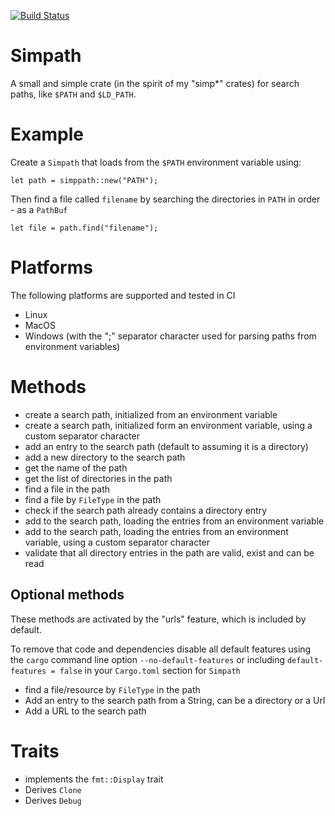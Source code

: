[![Build Status](https://travis-ci.org/andrewdavidmackenzie/simpath.svg?branch=master)](https://travis-ci.org/andrewdavidmackenzie/simpath)

# Simpath
A small and simple crate (in the spirit of my "simp*" crates) for search paths, like `$PATH` and `$LD_PATH`.

# Example
Create a `Simpath` that loads from the `$PATH` environment variable using:

```
let path = simppath::new("PATH");
```

Then find a file called `filename` by searching the directories in `PATH` in order - as a `PathBuf`
```
let file = path.find("filename");
```

# Platforms
The following platforms are supported and tested in CI
* Linux
* MacOS
* Windows (with the ";" separator character used for parsing paths from environment variables)

# Methods
* create a search path, initialized from an environment variable
* create a search path, initialized form an environment variable, using a custom separator character
* add an entry to the search path (default to assuming it is a directory)  
* add a new directory to the search path
* get the name of the path 
* get the list of directories in the path
* find a file in the path
* find a file by `FileType` in the path
* check if the search path already contains a directory entry
* add to the search path, loading the entries from an environment variable
* add to the search path, loading the entries from an environment variable, using a custom separator character
* validate that all directory entries in the path are valid, exist and can be read

## Optional methods
These methods are activated by the "urls" feature, which is included by default. 

To remove that code and dependencies disable all default features using the `cargo` command line option
`--no-default-features` or including `default-features = false` in your `Cargo.toml` section for `Simpath`

* find a file/resource by `FileType` in the path
* Add an entry to the search path from a String, can be a directory or a Url
* Add a URL to the search path

# Traits
* implements the `fmt::Display` trait
* Derives `Clone`
* Derives `Debug`